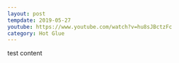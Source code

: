 ```yaml
---
layout: post
tempdate: 2019-05-27
youtube: https://www.youtube.com/watch?v=hu8sJBctzFc
category: Hot Glue
---
```

test content